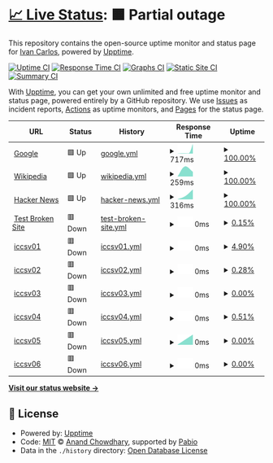 # [📈 Live Status](https://monitor2.ivancarlos.com.br): <!--live status--> **🟧 Partial outage**

This repository contains the open-source uptime monitor and status page for [Ivan Carlos](https://ivancarlos.me), powered by [Upptime](https://github.com/upptime/upptime).

[![Uptime CI](https://github.com/ivancarlos-me/Uptime-by-GitHub/workflows/Uptime%20CI/badge.svg)](https://github.com/ivancarlos-me/Uptime-by-GitHub/actions?query=workflow%3A%22Uptime+CI%22)
[![Response Time CI](https://github.com/ivancarlos-me/Uptime-by-GitHub/workflows/Response%20Time%20CI/badge.svg)](https://github.com/ivancarlos-me/Uptime-by-GitHub/actions?query=workflow%3A%22Response+Time+CI%22)
[![Graphs CI](https://github.com/ivancarlos-me/Uptime-by-GitHub/workflows/Graphs%20CI/badge.svg)](https://github.com/ivancarlos-me/Uptime-by-GitHub/actions?query=workflow%3A%22Graphs+CI%22)
[![Static Site CI](https://github.com/ivancarlos-me/Uptime-by-GitHub/workflows/Static%20Site%20CI/badge.svg)](https://github.com/ivancarlos-me/Uptime-by-GitHub/actions?query=workflow%3A%22Static+Site+CI%22)
[![Summary CI](https://github.com/ivancarlos-me/Uptime-by-GitHub/workflows/Summary%20CI/badge.svg)](https://github.com/ivancarlos-me/Uptime-by-GitHub/actions?query=workflow%3A%22Summary+CI%22)

With [Upptime](https://upptime.js.org), you can get your own unlimited and free uptime monitor and status page, powered entirely by a GitHub repository. We use [Issues](https://github.com/ivancarlos-me/Uptime-by-GitHub/issues) as incident reports, [Actions](https://github.com/ivancarlos-me/Uptime-by-GitHub/actions) as uptime monitors, and [Pages](https://monitor2.ivancarlos.com.br) for the status page.

<!--start: status pages-->
<!-- This summary is generated by Upptime (https://github.com/upptime/upptime) -->
<!-- Do not edit this manually, your changes will be overwritten -->
<!-- prettier-ignore -->
| URL | Status | History | Response Time | Uptime |
| --- | ------ | ------- | ------------- | ------ |
| <img alt="" src="https://icons.duckduckgo.com/ip3/www.google.com.ico" height="13"> [Google](https://www.google.com) | 🟩 Up | [google.yml](https://github.com/ivancarlos-me/Uptime-by-GitHub/commits/HEAD/history/google.yml) | <details><summary><img alt="Response time graph" src="./graphs/google/response-time-week.png" height="20"> 717ms</summary><br><a href="https://monitor2.ivancarlos.com.br/history/google"><img alt="Response time 717" src="https://img.shields.io/endpoint?url=https%3A%2F%2Fraw.githubusercontent.com%2Fivancarlos-me%2FUptime-by-GitHub%2FHEAD%2Fapi%2Fgoogle%2Fresponse-time.json"></a><br><a href="https://monitor2.ivancarlos.com.br/history/google"><img alt="24-hour response time 717" src="https://img.shields.io/endpoint?url=https%3A%2F%2Fraw.githubusercontent.com%2Fivancarlos-me%2FUptime-by-GitHub%2FHEAD%2Fapi%2Fgoogle%2Fresponse-time-day.json"></a><br><a href="https://monitor2.ivancarlos.com.br/history/google"><img alt="7-day response time 717" src="https://img.shields.io/endpoint?url=https%3A%2F%2Fraw.githubusercontent.com%2Fivancarlos-me%2FUptime-by-GitHub%2FHEAD%2Fapi%2Fgoogle%2Fresponse-time-week.json"></a><br><a href="https://monitor2.ivancarlos.com.br/history/google"><img alt="30-day response time 717" src="https://img.shields.io/endpoint?url=https%3A%2F%2Fraw.githubusercontent.com%2Fivancarlos-me%2FUptime-by-GitHub%2FHEAD%2Fapi%2Fgoogle%2Fresponse-time-month.json"></a><br><a href="https://monitor2.ivancarlos.com.br/history/google"><img alt="1-year response time 717" src="https://img.shields.io/endpoint?url=https%3A%2F%2Fraw.githubusercontent.com%2Fivancarlos-me%2FUptime-by-GitHub%2FHEAD%2Fapi%2Fgoogle%2Fresponse-time-year.json"></a></details> | <details><summary><a href="https://monitor2.ivancarlos.com.br/history/google">100.00%</a></summary><a href="https://monitor2.ivancarlos.com.br/history/google"><img alt="All-time uptime 100.00%" src="https://img.shields.io/endpoint?url=https%3A%2F%2Fraw.githubusercontent.com%2Fivancarlos-me%2FUptime-by-GitHub%2FHEAD%2Fapi%2Fgoogle%2Fuptime.json"></a><br><a href="https://monitor2.ivancarlos.com.br/history/google"><img alt="24-hour uptime 100.00%" src="https://img.shields.io/endpoint?url=https%3A%2F%2Fraw.githubusercontent.com%2Fivancarlos-me%2FUptime-by-GitHub%2FHEAD%2Fapi%2Fgoogle%2Fuptime-day.json"></a><br><a href="https://monitor2.ivancarlos.com.br/history/google"><img alt="7-day uptime 100.00%" src="https://img.shields.io/endpoint?url=https%3A%2F%2Fraw.githubusercontent.com%2Fivancarlos-me%2FUptime-by-GitHub%2FHEAD%2Fapi%2Fgoogle%2Fuptime-week.json"></a><br><a href="https://monitor2.ivancarlos.com.br/history/google"><img alt="30-day uptime 100.00%" src="https://img.shields.io/endpoint?url=https%3A%2F%2Fraw.githubusercontent.com%2Fivancarlos-me%2FUptime-by-GitHub%2FHEAD%2Fapi%2Fgoogle%2Fuptime-month.json"></a><br><a href="https://monitor2.ivancarlos.com.br/history/google"><img alt="1-year uptime 100.00%" src="https://img.shields.io/endpoint?url=https%3A%2F%2Fraw.githubusercontent.com%2Fivancarlos-me%2FUptime-by-GitHub%2FHEAD%2Fapi%2Fgoogle%2Fuptime-year.json"></a></details>
| <img alt="" src="https://icons.duckduckgo.com/ip3/en.wikipedia.org.ico" height="13"> [Wikipedia](https://en.wikipedia.org) | 🟩 Up | [wikipedia.yml](https://github.com/ivancarlos-me/Uptime-by-GitHub/commits/HEAD/history/wikipedia.yml) | <details><summary><img alt="Response time graph" src="./graphs/wikipedia/response-time-week.png" height="20"> 259ms</summary><br><a href="https://monitor2.ivancarlos.com.br/history/wikipedia"><img alt="Response time 259" src="https://img.shields.io/endpoint?url=https%3A%2F%2Fraw.githubusercontent.com%2Fivancarlos-me%2FUptime-by-GitHub%2FHEAD%2Fapi%2Fwikipedia%2Fresponse-time.json"></a><br><a href="https://monitor2.ivancarlos.com.br/history/wikipedia"><img alt="24-hour response time 259" src="https://img.shields.io/endpoint?url=https%3A%2F%2Fraw.githubusercontent.com%2Fivancarlos-me%2FUptime-by-GitHub%2FHEAD%2Fapi%2Fwikipedia%2Fresponse-time-day.json"></a><br><a href="https://monitor2.ivancarlos.com.br/history/wikipedia"><img alt="7-day response time 259" src="https://img.shields.io/endpoint?url=https%3A%2F%2Fraw.githubusercontent.com%2Fivancarlos-me%2FUptime-by-GitHub%2FHEAD%2Fapi%2Fwikipedia%2Fresponse-time-week.json"></a><br><a href="https://monitor2.ivancarlos.com.br/history/wikipedia"><img alt="30-day response time 259" src="https://img.shields.io/endpoint?url=https%3A%2F%2Fraw.githubusercontent.com%2Fivancarlos-me%2FUptime-by-GitHub%2FHEAD%2Fapi%2Fwikipedia%2Fresponse-time-month.json"></a><br><a href="https://monitor2.ivancarlos.com.br/history/wikipedia"><img alt="1-year response time 259" src="https://img.shields.io/endpoint?url=https%3A%2F%2Fraw.githubusercontent.com%2Fivancarlos-me%2FUptime-by-GitHub%2FHEAD%2Fapi%2Fwikipedia%2Fresponse-time-year.json"></a></details> | <details><summary><a href="https://monitor2.ivancarlos.com.br/history/wikipedia">100.00%</a></summary><a href="https://monitor2.ivancarlos.com.br/history/wikipedia"><img alt="All-time uptime 100.00%" src="https://img.shields.io/endpoint?url=https%3A%2F%2Fraw.githubusercontent.com%2Fivancarlos-me%2FUptime-by-GitHub%2FHEAD%2Fapi%2Fwikipedia%2Fuptime.json"></a><br><a href="https://monitor2.ivancarlos.com.br/history/wikipedia"><img alt="24-hour uptime 100.00%" src="https://img.shields.io/endpoint?url=https%3A%2F%2Fraw.githubusercontent.com%2Fivancarlos-me%2FUptime-by-GitHub%2FHEAD%2Fapi%2Fwikipedia%2Fuptime-day.json"></a><br><a href="https://monitor2.ivancarlos.com.br/history/wikipedia"><img alt="7-day uptime 100.00%" src="https://img.shields.io/endpoint?url=https%3A%2F%2Fraw.githubusercontent.com%2Fivancarlos-me%2FUptime-by-GitHub%2FHEAD%2Fapi%2Fwikipedia%2Fuptime-week.json"></a><br><a href="https://monitor2.ivancarlos.com.br/history/wikipedia"><img alt="30-day uptime 100.00%" src="https://img.shields.io/endpoint?url=https%3A%2F%2Fraw.githubusercontent.com%2Fivancarlos-me%2FUptime-by-GitHub%2FHEAD%2Fapi%2Fwikipedia%2Fuptime-month.json"></a><br><a href="https://monitor2.ivancarlos.com.br/history/wikipedia"><img alt="1-year uptime 100.00%" src="https://img.shields.io/endpoint?url=https%3A%2F%2Fraw.githubusercontent.com%2Fivancarlos-me%2FUptime-by-GitHub%2FHEAD%2Fapi%2Fwikipedia%2Fuptime-year.json"></a></details>
| <img alt="" src="https://icons.duckduckgo.com/ip3/news.ycombinator.com.ico" height="13"> [Hacker News](https://news.ycombinator.com) | 🟩 Up | [hacker-news.yml](https://github.com/ivancarlos-me/Uptime-by-GitHub/commits/HEAD/history/hacker-news.yml) | <details><summary><img alt="Response time graph" src="./graphs/hacker-news/response-time-week.png" height="20"> 316ms</summary><br><a href="https://monitor2.ivancarlos.com.br/history/hacker-news"><img alt="Response time 316" src="https://img.shields.io/endpoint?url=https%3A%2F%2Fraw.githubusercontent.com%2Fivancarlos-me%2FUptime-by-GitHub%2FHEAD%2Fapi%2Fhacker-news%2Fresponse-time.json"></a><br><a href="https://monitor2.ivancarlos.com.br/history/hacker-news"><img alt="24-hour response time 316" src="https://img.shields.io/endpoint?url=https%3A%2F%2Fraw.githubusercontent.com%2Fivancarlos-me%2FUptime-by-GitHub%2FHEAD%2Fapi%2Fhacker-news%2Fresponse-time-day.json"></a><br><a href="https://monitor2.ivancarlos.com.br/history/hacker-news"><img alt="7-day response time 316" src="https://img.shields.io/endpoint?url=https%3A%2F%2Fraw.githubusercontent.com%2Fivancarlos-me%2FUptime-by-GitHub%2FHEAD%2Fapi%2Fhacker-news%2Fresponse-time-week.json"></a><br><a href="https://monitor2.ivancarlos.com.br/history/hacker-news"><img alt="30-day response time 316" src="https://img.shields.io/endpoint?url=https%3A%2F%2Fraw.githubusercontent.com%2Fivancarlos-me%2FUptime-by-GitHub%2FHEAD%2Fapi%2Fhacker-news%2Fresponse-time-month.json"></a><br><a href="https://monitor2.ivancarlos.com.br/history/hacker-news"><img alt="1-year response time 316" src="https://img.shields.io/endpoint?url=https%3A%2F%2Fraw.githubusercontent.com%2Fivancarlos-me%2FUptime-by-GitHub%2FHEAD%2Fapi%2Fhacker-news%2Fresponse-time-year.json"></a></details> | <details><summary><a href="https://monitor2.ivancarlos.com.br/history/hacker-news">100.00%</a></summary><a href="https://monitor2.ivancarlos.com.br/history/hacker-news"><img alt="All-time uptime 100.00%" src="https://img.shields.io/endpoint?url=https%3A%2F%2Fraw.githubusercontent.com%2Fivancarlos-me%2FUptime-by-GitHub%2FHEAD%2Fapi%2Fhacker-news%2Fuptime.json"></a><br><a href="https://monitor2.ivancarlos.com.br/history/hacker-news"><img alt="24-hour uptime 100.00%" src="https://img.shields.io/endpoint?url=https%3A%2F%2Fraw.githubusercontent.com%2Fivancarlos-me%2FUptime-by-GitHub%2FHEAD%2Fapi%2Fhacker-news%2Fuptime-day.json"></a><br><a href="https://monitor2.ivancarlos.com.br/history/hacker-news"><img alt="7-day uptime 100.00%" src="https://img.shields.io/endpoint?url=https%3A%2F%2Fraw.githubusercontent.com%2Fivancarlos-me%2FUptime-by-GitHub%2FHEAD%2Fapi%2Fhacker-news%2Fuptime-week.json"></a><br><a href="https://monitor2.ivancarlos.com.br/history/hacker-news"><img alt="30-day uptime 100.00%" src="https://img.shields.io/endpoint?url=https%3A%2F%2Fraw.githubusercontent.com%2Fivancarlos-me%2FUptime-by-GitHub%2FHEAD%2Fapi%2Fhacker-news%2Fuptime-month.json"></a><br><a href="https://monitor2.ivancarlos.com.br/history/hacker-news"><img alt="1-year uptime 100.00%" src="https://img.shields.io/endpoint?url=https%3A%2F%2Fraw.githubusercontent.com%2Fivancarlos-me%2FUptime-by-GitHub%2FHEAD%2Fapi%2Fhacker-news%2Fuptime-year.json"></a></details>
| <img alt="" src="https://icons.duckduckgo.com/ip3/thissitedoesnotexist.koj.co.ico" height="13"> [Test Broken Site](https://thissitedoesnotexist.koj.co) | 🟥 Down | [test-broken-site.yml](https://github.com/ivancarlos-me/Uptime-by-GitHub/commits/HEAD/history/test-broken-site.yml) | <details><summary><img alt="Response time graph" src="./graphs/test-broken-site/response-time-week.png" height="20"> 0ms</summary><br><a href="https://monitor2.ivancarlos.com.br/history/test-broken-site"><img alt="Response time 0" src="https://img.shields.io/endpoint?url=https%3A%2F%2Fraw.githubusercontent.com%2Fivancarlos-me%2FUptime-by-GitHub%2FHEAD%2Fapi%2Ftest-broken-site%2Fresponse-time.json"></a><br><a href="https://monitor2.ivancarlos.com.br/history/test-broken-site"><img alt="24-hour response time 0" src="https://img.shields.io/endpoint?url=https%3A%2F%2Fraw.githubusercontent.com%2Fivancarlos-me%2FUptime-by-GitHub%2FHEAD%2Fapi%2Ftest-broken-site%2Fresponse-time-day.json"></a><br><a href="https://monitor2.ivancarlos.com.br/history/test-broken-site"><img alt="7-day response time 0" src="https://img.shields.io/endpoint?url=https%3A%2F%2Fraw.githubusercontent.com%2Fivancarlos-me%2FUptime-by-GitHub%2FHEAD%2Fapi%2Ftest-broken-site%2Fresponse-time-week.json"></a><br><a href="https://monitor2.ivancarlos.com.br/history/test-broken-site"><img alt="30-day response time 0" src="https://img.shields.io/endpoint?url=https%3A%2F%2Fraw.githubusercontent.com%2Fivancarlos-me%2FUptime-by-GitHub%2FHEAD%2Fapi%2Ftest-broken-site%2Fresponse-time-month.json"></a><br><a href="https://monitor2.ivancarlos.com.br/history/test-broken-site"><img alt="1-year response time 0" src="https://img.shields.io/endpoint?url=https%3A%2F%2Fraw.githubusercontent.com%2Fivancarlos-me%2FUptime-by-GitHub%2FHEAD%2Fapi%2Ftest-broken-site%2Fresponse-time-year.json"></a></details> | <details><summary><a href="https://monitor2.ivancarlos.com.br/history/test-broken-site">0.15%</a></summary><a href="https://monitor2.ivancarlos.com.br/history/test-broken-site"><img alt="All-time uptime 0.15%" src="https://img.shields.io/endpoint?url=https%3A%2F%2Fraw.githubusercontent.com%2Fivancarlos-me%2FUptime-by-GitHub%2FHEAD%2Fapi%2Ftest-broken-site%2Fuptime.json"></a><br><a href="https://monitor2.ivancarlos.com.br/history/test-broken-site"><img alt="24-hour uptime 0.15%" src="https://img.shields.io/endpoint?url=https%3A%2F%2Fraw.githubusercontent.com%2Fivancarlos-me%2FUptime-by-GitHub%2FHEAD%2Fapi%2Ftest-broken-site%2Fuptime-day.json"></a><br><a href="https://monitor2.ivancarlos.com.br/history/test-broken-site"><img alt="7-day uptime 0.15%" src="https://img.shields.io/endpoint?url=https%3A%2F%2Fraw.githubusercontent.com%2Fivancarlos-me%2FUptime-by-GitHub%2FHEAD%2Fapi%2Ftest-broken-site%2Fuptime-week.json"></a><br><a href="https://monitor2.ivancarlos.com.br/history/test-broken-site"><img alt="30-day uptime 0.15%" src="https://img.shields.io/endpoint?url=https%3A%2F%2Fraw.githubusercontent.com%2Fivancarlos-me%2FUptime-by-GitHub%2FHEAD%2Fapi%2Ftest-broken-site%2Fuptime-month.json"></a><br><a href="https://monitor2.ivancarlos.com.br/history/test-broken-site"><img alt="1-year uptime 0.15%" src="https://img.shields.io/endpoint?url=https%3A%2F%2Fraw.githubusercontent.com%2Fivancarlos-me%2FUptime-by-GitHub%2FHEAD%2Fapi%2Ftest-broken-site%2Fuptime-year.json"></a></details>
| <img alt="" src="https://icons.duckduckgo.com/ip3/null.ico" height="13"> [iccsv01](iccsv01.ivancarlos.com.br) | 🟥 Down | [iccsv01.yml](https://github.com/ivancarlos-me/Uptime-by-GitHub/commits/HEAD/history/iccsv01.yml) | <details><summary><img alt="Response time graph" src="./graphs/iccsv01/response-time-week.png" height="20"> 0ms</summary><br><a href="https://monitor2.ivancarlos.com.br/history/iccsv01"><img alt="Response time 0" src="https://img.shields.io/endpoint?url=https%3A%2F%2Fraw.githubusercontent.com%2Fivancarlos-me%2FUptime-by-GitHub%2FHEAD%2Fapi%2Ficcsv01%2Fresponse-time.json"></a><br><a href="https://monitor2.ivancarlos.com.br/history/iccsv01"><img alt="24-hour response time 0" src="https://img.shields.io/endpoint?url=https%3A%2F%2Fraw.githubusercontent.com%2Fivancarlos-me%2FUptime-by-GitHub%2FHEAD%2Fapi%2Ficcsv01%2Fresponse-time-day.json"></a><br><a href="https://monitor2.ivancarlos.com.br/history/iccsv01"><img alt="7-day response time 0" src="https://img.shields.io/endpoint?url=https%3A%2F%2Fraw.githubusercontent.com%2Fivancarlos-me%2FUptime-by-GitHub%2FHEAD%2Fapi%2Ficcsv01%2Fresponse-time-week.json"></a><br><a href="https://monitor2.ivancarlos.com.br/history/iccsv01"><img alt="30-day response time 0" src="https://img.shields.io/endpoint?url=https%3A%2F%2Fraw.githubusercontent.com%2Fivancarlos-me%2FUptime-by-GitHub%2FHEAD%2Fapi%2Ficcsv01%2Fresponse-time-month.json"></a><br><a href="https://monitor2.ivancarlos.com.br/history/iccsv01"><img alt="1-year response time 0" src="https://img.shields.io/endpoint?url=https%3A%2F%2Fraw.githubusercontent.com%2Fivancarlos-me%2FUptime-by-GitHub%2FHEAD%2Fapi%2Ficcsv01%2Fresponse-time-year.json"></a></details> | <details><summary><a href="https://monitor2.ivancarlos.com.br/history/iccsv01">4.90%</a></summary><a href="https://monitor2.ivancarlos.com.br/history/iccsv01"><img alt="All-time uptime 4.90%" src="https://img.shields.io/endpoint?url=https%3A%2F%2Fraw.githubusercontent.com%2Fivancarlos-me%2FUptime-by-GitHub%2FHEAD%2Fapi%2Ficcsv01%2Fuptime.json"></a><br><a href="https://monitor2.ivancarlos.com.br/history/iccsv01"><img alt="24-hour uptime 4.90%" src="https://img.shields.io/endpoint?url=https%3A%2F%2Fraw.githubusercontent.com%2Fivancarlos-me%2FUptime-by-GitHub%2FHEAD%2Fapi%2Ficcsv01%2Fuptime-day.json"></a><br><a href="https://monitor2.ivancarlos.com.br/history/iccsv01"><img alt="7-day uptime 4.90%" src="https://img.shields.io/endpoint?url=https%3A%2F%2Fraw.githubusercontent.com%2Fivancarlos-me%2FUptime-by-GitHub%2FHEAD%2Fapi%2Ficcsv01%2Fuptime-week.json"></a><br><a href="https://monitor2.ivancarlos.com.br/history/iccsv01"><img alt="30-day uptime 4.90%" src="https://img.shields.io/endpoint?url=https%3A%2F%2Fraw.githubusercontent.com%2Fivancarlos-me%2FUptime-by-GitHub%2FHEAD%2Fapi%2Ficcsv01%2Fuptime-month.json"></a><br><a href="https://monitor2.ivancarlos.com.br/history/iccsv01"><img alt="1-year uptime 4.90%" src="https://img.shields.io/endpoint?url=https%3A%2F%2Fraw.githubusercontent.com%2Fivancarlos-me%2FUptime-by-GitHub%2FHEAD%2Fapi%2Ficcsv01%2Fuptime-year.json"></a></details>
| <img alt="" src="https://icons.duckduckgo.com/ip3/null.ico" height="13"> [iccsv02](iccsv02.ivancarlos.com.br) | 🟥 Down | [iccsv02.yml](https://github.com/ivancarlos-me/Uptime-by-GitHub/commits/HEAD/history/iccsv02.yml) | <details><summary><img alt="Response time graph" src="./graphs/iccsv02/response-time-week.png" height="20"> 0ms</summary><br><a href="https://monitor2.ivancarlos.com.br/history/iccsv02"><img alt="Response time 0" src="https://img.shields.io/endpoint?url=https%3A%2F%2Fraw.githubusercontent.com%2Fivancarlos-me%2FUptime-by-GitHub%2FHEAD%2Fapi%2Ficcsv02%2Fresponse-time.json"></a><br><a href="https://monitor2.ivancarlos.com.br/history/iccsv02"><img alt="24-hour response time 0" src="https://img.shields.io/endpoint?url=https%3A%2F%2Fraw.githubusercontent.com%2Fivancarlos-me%2FUptime-by-GitHub%2FHEAD%2Fapi%2Ficcsv02%2Fresponse-time-day.json"></a><br><a href="https://monitor2.ivancarlos.com.br/history/iccsv02"><img alt="7-day response time 0" src="https://img.shields.io/endpoint?url=https%3A%2F%2Fraw.githubusercontent.com%2Fivancarlos-me%2FUptime-by-GitHub%2FHEAD%2Fapi%2Ficcsv02%2Fresponse-time-week.json"></a><br><a href="https://monitor2.ivancarlos.com.br/history/iccsv02"><img alt="30-day response time 0" src="https://img.shields.io/endpoint?url=https%3A%2F%2Fraw.githubusercontent.com%2Fivancarlos-me%2FUptime-by-GitHub%2FHEAD%2Fapi%2Ficcsv02%2Fresponse-time-month.json"></a><br><a href="https://monitor2.ivancarlos.com.br/history/iccsv02"><img alt="1-year response time 0" src="https://img.shields.io/endpoint?url=https%3A%2F%2Fraw.githubusercontent.com%2Fivancarlos-me%2FUptime-by-GitHub%2FHEAD%2Fapi%2Ficcsv02%2Fresponse-time-year.json"></a></details> | <details><summary><a href="https://monitor2.ivancarlos.com.br/history/iccsv02">0.28%</a></summary><a href="https://monitor2.ivancarlos.com.br/history/iccsv02"><img alt="All-time uptime 0.28%" src="https://img.shields.io/endpoint?url=https%3A%2F%2Fraw.githubusercontent.com%2Fivancarlos-me%2FUptime-by-GitHub%2FHEAD%2Fapi%2Ficcsv02%2Fuptime.json"></a><br><a href="https://monitor2.ivancarlos.com.br/history/iccsv02"><img alt="24-hour uptime 0.28%" src="https://img.shields.io/endpoint?url=https%3A%2F%2Fraw.githubusercontent.com%2Fivancarlos-me%2FUptime-by-GitHub%2FHEAD%2Fapi%2Ficcsv02%2Fuptime-day.json"></a><br><a href="https://monitor2.ivancarlos.com.br/history/iccsv02"><img alt="7-day uptime 0.28%" src="https://img.shields.io/endpoint?url=https%3A%2F%2Fraw.githubusercontent.com%2Fivancarlos-me%2FUptime-by-GitHub%2FHEAD%2Fapi%2Ficcsv02%2Fuptime-week.json"></a><br><a href="https://monitor2.ivancarlos.com.br/history/iccsv02"><img alt="30-day uptime 0.28%" src="https://img.shields.io/endpoint?url=https%3A%2F%2Fraw.githubusercontent.com%2Fivancarlos-me%2FUptime-by-GitHub%2FHEAD%2Fapi%2Ficcsv02%2Fuptime-month.json"></a><br><a href="https://monitor2.ivancarlos.com.br/history/iccsv02"><img alt="1-year uptime 0.28%" src="https://img.shields.io/endpoint?url=https%3A%2F%2Fraw.githubusercontent.com%2Fivancarlos-me%2FUptime-by-GitHub%2FHEAD%2Fapi%2Ficcsv02%2Fuptime-year.json"></a></details>
| <img alt="" src="https://icons.duckduckgo.com/ip3/null.ico" height="13"> [iccsv03](iccsv03.ivancarlos.com.br) | 🟥 Down | [iccsv03.yml](https://github.com/ivancarlos-me/Uptime-by-GitHub/commits/HEAD/history/iccsv03.yml) | <details><summary><img alt="Response time graph" src="./graphs/iccsv03/response-time-week.png" height="20"> 0ms</summary><br><a href="https://monitor2.ivancarlos.com.br/history/iccsv03"><img alt="Response time 0" src="https://img.shields.io/endpoint?url=https%3A%2F%2Fraw.githubusercontent.com%2Fivancarlos-me%2FUptime-by-GitHub%2FHEAD%2Fapi%2Ficcsv03%2Fresponse-time.json"></a><br><a href="https://monitor2.ivancarlos.com.br/history/iccsv03"><img alt="24-hour response time 0" src="https://img.shields.io/endpoint?url=https%3A%2F%2Fraw.githubusercontent.com%2Fivancarlos-me%2FUptime-by-GitHub%2FHEAD%2Fapi%2Ficcsv03%2Fresponse-time-day.json"></a><br><a href="https://monitor2.ivancarlos.com.br/history/iccsv03"><img alt="7-day response time 0" src="https://img.shields.io/endpoint?url=https%3A%2F%2Fraw.githubusercontent.com%2Fivancarlos-me%2FUptime-by-GitHub%2FHEAD%2Fapi%2Ficcsv03%2Fresponse-time-week.json"></a><br><a href="https://monitor2.ivancarlos.com.br/history/iccsv03"><img alt="30-day response time 0" src="https://img.shields.io/endpoint?url=https%3A%2F%2Fraw.githubusercontent.com%2Fivancarlos-me%2FUptime-by-GitHub%2FHEAD%2Fapi%2Ficcsv03%2Fresponse-time-month.json"></a><br><a href="https://monitor2.ivancarlos.com.br/history/iccsv03"><img alt="1-year response time 0" src="https://img.shields.io/endpoint?url=https%3A%2F%2Fraw.githubusercontent.com%2Fivancarlos-me%2FUptime-by-GitHub%2FHEAD%2Fapi%2Ficcsv03%2Fresponse-time-year.json"></a></details> | <details><summary><a href="https://monitor2.ivancarlos.com.br/history/iccsv03">0.00%</a></summary><a href="https://monitor2.ivancarlos.com.br/history/iccsv03"><img alt="All-time uptime 0.00%" src="https://img.shields.io/endpoint?url=https%3A%2F%2Fraw.githubusercontent.com%2Fivancarlos-me%2FUptime-by-GitHub%2FHEAD%2Fapi%2Ficcsv03%2Fuptime.json"></a><br><a href="https://monitor2.ivancarlos.com.br/history/iccsv03"><img alt="24-hour uptime 0.00%" src="https://img.shields.io/endpoint?url=https%3A%2F%2Fraw.githubusercontent.com%2Fivancarlos-me%2FUptime-by-GitHub%2FHEAD%2Fapi%2Ficcsv03%2Fuptime-day.json"></a><br><a href="https://monitor2.ivancarlos.com.br/history/iccsv03"><img alt="7-day uptime 0.00%" src="https://img.shields.io/endpoint?url=https%3A%2F%2Fraw.githubusercontent.com%2Fivancarlos-me%2FUptime-by-GitHub%2FHEAD%2Fapi%2Ficcsv03%2Fuptime-week.json"></a><br><a href="https://monitor2.ivancarlos.com.br/history/iccsv03"><img alt="30-day uptime 0.00%" src="https://img.shields.io/endpoint?url=https%3A%2F%2Fraw.githubusercontent.com%2Fivancarlos-me%2FUptime-by-GitHub%2FHEAD%2Fapi%2Ficcsv03%2Fuptime-month.json"></a><br><a href="https://monitor2.ivancarlos.com.br/history/iccsv03"><img alt="1-year uptime 0.00%" src="https://img.shields.io/endpoint?url=https%3A%2F%2Fraw.githubusercontent.com%2Fivancarlos-me%2FUptime-by-GitHub%2FHEAD%2Fapi%2Ficcsv03%2Fuptime-year.json"></a></details>
| <img alt="" src="https://icons.duckduckgo.com/ip3/null.ico" height="13"> [iccsv04](iccsv04.ivancarlos.com.br) | 🟥 Down | [iccsv04.yml](https://github.com/ivancarlos-me/Uptime-by-GitHub/commits/HEAD/history/iccsv04.yml) | <details><summary><img alt="Response time graph" src="./graphs/iccsv04/response-time-week.png" height="20"> 0ms</summary><br><a href="https://monitor2.ivancarlos.com.br/history/iccsv04"><img alt="Response time 0" src="https://img.shields.io/endpoint?url=https%3A%2F%2Fraw.githubusercontent.com%2Fivancarlos-me%2FUptime-by-GitHub%2FHEAD%2Fapi%2Ficcsv04%2Fresponse-time.json"></a><br><a href="https://monitor2.ivancarlos.com.br/history/iccsv04"><img alt="24-hour response time 0" src="https://img.shields.io/endpoint?url=https%3A%2F%2Fraw.githubusercontent.com%2Fivancarlos-me%2FUptime-by-GitHub%2FHEAD%2Fapi%2Ficcsv04%2Fresponse-time-day.json"></a><br><a href="https://monitor2.ivancarlos.com.br/history/iccsv04"><img alt="7-day response time 0" src="https://img.shields.io/endpoint?url=https%3A%2F%2Fraw.githubusercontent.com%2Fivancarlos-me%2FUptime-by-GitHub%2FHEAD%2Fapi%2Ficcsv04%2Fresponse-time-week.json"></a><br><a href="https://monitor2.ivancarlos.com.br/history/iccsv04"><img alt="30-day response time 0" src="https://img.shields.io/endpoint?url=https%3A%2F%2Fraw.githubusercontent.com%2Fivancarlos-me%2FUptime-by-GitHub%2FHEAD%2Fapi%2Ficcsv04%2Fresponse-time-month.json"></a><br><a href="https://monitor2.ivancarlos.com.br/history/iccsv04"><img alt="1-year response time 0" src="https://img.shields.io/endpoint?url=https%3A%2F%2Fraw.githubusercontent.com%2Fivancarlos-me%2FUptime-by-GitHub%2FHEAD%2Fapi%2Ficcsv04%2Fresponse-time-year.json"></a></details> | <details><summary><a href="https://monitor2.ivancarlos.com.br/history/iccsv04">0.51%</a></summary><a href="https://monitor2.ivancarlos.com.br/history/iccsv04"><img alt="All-time uptime 0.51%" src="https://img.shields.io/endpoint?url=https%3A%2F%2Fraw.githubusercontent.com%2Fivancarlos-me%2FUptime-by-GitHub%2FHEAD%2Fapi%2Ficcsv04%2Fuptime.json"></a><br><a href="https://monitor2.ivancarlos.com.br/history/iccsv04"><img alt="24-hour uptime 0.51%" src="https://img.shields.io/endpoint?url=https%3A%2F%2Fraw.githubusercontent.com%2Fivancarlos-me%2FUptime-by-GitHub%2FHEAD%2Fapi%2Ficcsv04%2Fuptime-day.json"></a><br><a href="https://monitor2.ivancarlos.com.br/history/iccsv04"><img alt="7-day uptime 0.51%" src="https://img.shields.io/endpoint?url=https%3A%2F%2Fraw.githubusercontent.com%2Fivancarlos-me%2FUptime-by-GitHub%2FHEAD%2Fapi%2Ficcsv04%2Fuptime-week.json"></a><br><a href="https://monitor2.ivancarlos.com.br/history/iccsv04"><img alt="30-day uptime 0.51%" src="https://img.shields.io/endpoint?url=https%3A%2F%2Fraw.githubusercontent.com%2Fivancarlos-me%2FUptime-by-GitHub%2FHEAD%2Fapi%2Ficcsv04%2Fuptime-month.json"></a><br><a href="https://monitor2.ivancarlos.com.br/history/iccsv04"><img alt="1-year uptime 0.51%" src="https://img.shields.io/endpoint?url=https%3A%2F%2Fraw.githubusercontent.com%2Fivancarlos-me%2FUptime-by-GitHub%2FHEAD%2Fapi%2Ficcsv04%2Fuptime-year.json"></a></details>
| <img alt="" src="https://icons.duckduckgo.com/ip3/null.ico" height="13"> [iccsv05](iccsv05.ivancarlos.com.br) | 🟥 Down | [iccsv05.yml](https://github.com/ivancarlos-me/Uptime-by-GitHub/commits/HEAD/history/iccsv05.yml) | <details><summary><img alt="Response time graph" src="./graphs/iccsv05/response-time-week.png" height="20"> 0ms</summary><br><a href="https://monitor2.ivancarlos.com.br/history/iccsv05"><img alt="Response time 0" src="https://img.shields.io/endpoint?url=https%3A%2F%2Fraw.githubusercontent.com%2Fivancarlos-me%2FUptime-by-GitHub%2FHEAD%2Fapi%2Ficcsv05%2Fresponse-time.json"></a><br><a href="https://monitor2.ivancarlos.com.br/history/iccsv05"><img alt="24-hour response time 0" src="https://img.shields.io/endpoint?url=https%3A%2F%2Fraw.githubusercontent.com%2Fivancarlos-me%2FUptime-by-GitHub%2FHEAD%2Fapi%2Ficcsv05%2Fresponse-time-day.json"></a><br><a href="https://monitor2.ivancarlos.com.br/history/iccsv05"><img alt="7-day response time 0" src="https://img.shields.io/endpoint?url=https%3A%2F%2Fraw.githubusercontent.com%2Fivancarlos-me%2FUptime-by-GitHub%2FHEAD%2Fapi%2Ficcsv05%2Fresponse-time-week.json"></a><br><a href="https://monitor2.ivancarlos.com.br/history/iccsv05"><img alt="30-day response time 0" src="https://img.shields.io/endpoint?url=https%3A%2F%2Fraw.githubusercontent.com%2Fivancarlos-me%2FUptime-by-GitHub%2FHEAD%2Fapi%2Ficcsv05%2Fresponse-time-month.json"></a><br><a href="https://monitor2.ivancarlos.com.br/history/iccsv05"><img alt="1-year response time 0" src="https://img.shields.io/endpoint?url=https%3A%2F%2Fraw.githubusercontent.com%2Fivancarlos-me%2FUptime-by-GitHub%2FHEAD%2Fapi%2Ficcsv05%2Fresponse-time-year.json"></a></details> | <details><summary><a href="https://monitor2.ivancarlos.com.br/history/iccsv05">0.00%</a></summary><a href="https://monitor2.ivancarlos.com.br/history/iccsv05"><img alt="All-time uptime 0.00%" src="https://img.shields.io/endpoint?url=https%3A%2F%2Fraw.githubusercontent.com%2Fivancarlos-me%2FUptime-by-GitHub%2FHEAD%2Fapi%2Ficcsv05%2Fuptime.json"></a><br><a href="https://monitor2.ivancarlos.com.br/history/iccsv05"><img alt="24-hour uptime 0.00%" src="https://img.shields.io/endpoint?url=https%3A%2F%2Fraw.githubusercontent.com%2Fivancarlos-me%2FUptime-by-GitHub%2FHEAD%2Fapi%2Ficcsv05%2Fuptime-day.json"></a><br><a href="https://monitor2.ivancarlos.com.br/history/iccsv05"><img alt="7-day uptime 0.00%" src="https://img.shields.io/endpoint?url=https%3A%2F%2Fraw.githubusercontent.com%2Fivancarlos-me%2FUptime-by-GitHub%2FHEAD%2Fapi%2Ficcsv05%2Fuptime-week.json"></a><br><a href="https://monitor2.ivancarlos.com.br/history/iccsv05"><img alt="30-day uptime 0.00%" src="https://img.shields.io/endpoint?url=https%3A%2F%2Fraw.githubusercontent.com%2Fivancarlos-me%2FUptime-by-GitHub%2FHEAD%2Fapi%2Ficcsv05%2Fuptime-month.json"></a><br><a href="https://monitor2.ivancarlos.com.br/history/iccsv05"><img alt="1-year uptime 0.00%" src="https://img.shields.io/endpoint?url=https%3A%2F%2Fraw.githubusercontent.com%2Fivancarlos-me%2FUptime-by-GitHub%2FHEAD%2Fapi%2Ficcsv05%2Fuptime-year.json"></a></details>
| <img alt="" src="https://icons.duckduckgo.com/ip3/null.ico" height="13"> [iccsv06](iccsv06.ivancarlos.com.br) | 🟥 Down | [iccsv06.yml](https://github.com/ivancarlos-me/Uptime-by-GitHub/commits/HEAD/history/iccsv06.yml) | <details><summary><img alt="Response time graph" src="./graphs/iccsv06/response-time-week.png" height="20"> 0ms</summary><br><a href="https://monitor2.ivancarlos.com.br/history/iccsv06"><img alt="Response time 0" src="https://img.shields.io/endpoint?url=https%3A%2F%2Fraw.githubusercontent.com%2Fivancarlos-me%2FUptime-by-GitHub%2FHEAD%2Fapi%2Ficcsv06%2Fresponse-time.json"></a><br><a href="https://monitor2.ivancarlos.com.br/history/iccsv06"><img alt="24-hour response time 0" src="https://img.shields.io/endpoint?url=https%3A%2F%2Fraw.githubusercontent.com%2Fivancarlos-me%2FUptime-by-GitHub%2FHEAD%2Fapi%2Ficcsv06%2Fresponse-time-day.json"></a><br><a href="https://monitor2.ivancarlos.com.br/history/iccsv06"><img alt="7-day response time 0" src="https://img.shields.io/endpoint?url=https%3A%2F%2Fraw.githubusercontent.com%2Fivancarlos-me%2FUptime-by-GitHub%2FHEAD%2Fapi%2Ficcsv06%2Fresponse-time-week.json"></a><br><a href="https://monitor2.ivancarlos.com.br/history/iccsv06"><img alt="30-day response time 0" src="https://img.shields.io/endpoint?url=https%3A%2F%2Fraw.githubusercontent.com%2Fivancarlos-me%2FUptime-by-GitHub%2FHEAD%2Fapi%2Ficcsv06%2Fresponse-time-month.json"></a><br><a href="https://monitor2.ivancarlos.com.br/history/iccsv06"><img alt="1-year response time 0" src="https://img.shields.io/endpoint?url=https%3A%2F%2Fraw.githubusercontent.com%2Fivancarlos-me%2FUptime-by-GitHub%2FHEAD%2Fapi%2Ficcsv06%2Fresponse-time-year.json"></a></details> | <details><summary><a href="https://monitor2.ivancarlos.com.br/history/iccsv06">0.00%</a></summary><a href="https://monitor2.ivancarlos.com.br/history/iccsv06"><img alt="All-time uptime 0.00%" src="https://img.shields.io/endpoint?url=https%3A%2F%2Fraw.githubusercontent.com%2Fivancarlos-me%2FUptime-by-GitHub%2FHEAD%2Fapi%2Ficcsv06%2Fuptime.json"></a><br><a href="https://monitor2.ivancarlos.com.br/history/iccsv06"><img alt="24-hour uptime 0.00%" src="https://img.shields.io/endpoint?url=https%3A%2F%2Fraw.githubusercontent.com%2Fivancarlos-me%2FUptime-by-GitHub%2FHEAD%2Fapi%2Ficcsv06%2Fuptime-day.json"></a><br><a href="https://monitor2.ivancarlos.com.br/history/iccsv06"><img alt="7-day uptime 0.00%" src="https://img.shields.io/endpoint?url=https%3A%2F%2Fraw.githubusercontent.com%2Fivancarlos-me%2FUptime-by-GitHub%2FHEAD%2Fapi%2Ficcsv06%2Fuptime-week.json"></a><br><a href="https://monitor2.ivancarlos.com.br/history/iccsv06"><img alt="30-day uptime 0.00%" src="https://img.shields.io/endpoint?url=https%3A%2F%2Fraw.githubusercontent.com%2Fivancarlos-me%2FUptime-by-GitHub%2FHEAD%2Fapi%2Ficcsv06%2Fuptime-month.json"></a><br><a href="https://monitor2.ivancarlos.com.br/history/iccsv06"><img alt="1-year uptime 0.00%" src="https://img.shields.io/endpoint?url=https%3A%2F%2Fraw.githubusercontent.com%2Fivancarlos-me%2FUptime-by-GitHub%2FHEAD%2Fapi%2Ficcsv06%2Fuptime-year.json"></a></details>

<!--end: status pages-->

[**Visit our status website →**](https://monitor2.ivancarlos.com.br)

## 📄 License

- Powered by: [Upptime](https://github.com/upptime/upptime)
- Code: [MIT](./LICENSE) © [Anand Chowdhary](https://anandchowdhary.com), supported by [Pabio](https://pabio.com)
- Data in the `./history` directory: [Open Database License](https://opendatacommons.org/licenses/odbl/1-0/)
